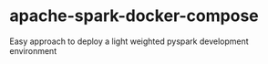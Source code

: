 # apache-spark-docker-compose
Easy approach to deploy a light weighted pyspark development environment
